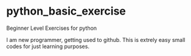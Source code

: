 # python_basic_exercise
Beginner Level Exercises for python 

I am new programmer, getting used to github. 
This is extrely easy small codes for just learning purposes.
